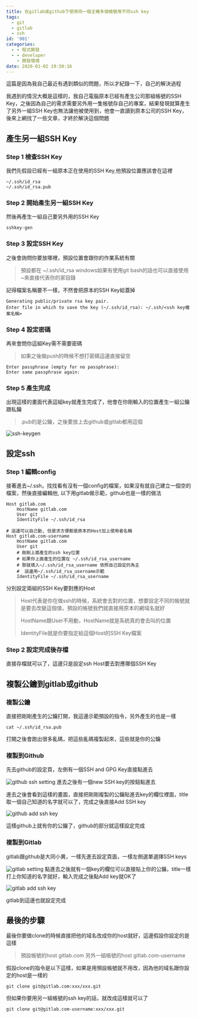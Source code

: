 ```yaml
---
title: 在gitlab或github下使用同一個主機多個帳號用不同ssh key
tags:
  - git
  - gitlab
  - ssh
id: '901'
categories:
  - - 程式開發
  - - developer
    - 開發環境
date: 2020-01-02 19:50:16
---
```


這篇是因為我自己最近有遇到類似的問題，所以才紀錄一下，自己的解決過程



我遇到的情況大概是這樣的，我自己電腦原本已經有產生公司那組帳號的SSH Key，之後因為自己的需求需要另外用一隻帳號存自己的專案，結果發現就算產生了另外一組SSH Key也無法讓他被使用到，他會一直讀到原本公司的SSH Key，後來上網找了一些文章，才終於解決這個問題

## 產生另一組SSH Key

### Step 1 檢查SSH Key

我們先假設已經有一組原本正在使用的SSH Key,他預設位置應該會在這裡

```shell
~/.ssh/id_rsa
~/.ssh/id_rsa.pub
```

### Step 2 開始產生另一組SSH Key

然後再產生一組自己要另外用的SSH Key

```shell
sshkey-gen
```

### Step 3 設定SSH Key

之後會詢問你要放哪裡，預設位置會跟你的作業系統有關

> 預設都在 ~/.ssh/id\_rsa windows如果有使用git bash的話也可以直接使用~來直接代表你的家目錄

記得檔案名稱要不一樣，不然會把原本的SSH Key給蓋掉

```shell
Generating public/private rsa key pair.
Enter file in which to save the key (~/.ssh/id_rsa): ~/.ssh/<ssh key檔案名稱>
```

### Step 4 設定密碼

再來會問你這組Key需不需要密碼

> 如果之後做push的時候不想打密碼這邊直接留空

```shell
Enter passphrase (empty for no passphrase):
Enter same passphrase again:
```

### Step 5 產生完成

出現這樣的畫面代表這組key就產生完成了，他會在你剛輸入的位置產生一組公鑰跟私鑰

> .pub的是公鑰，之後要放上去github或gitlab都用這個

![ssh-keygen](./same-host-use-mutiple-ssh-key/mintty_N7AnqJ63YY.png)

## 設定ssh

### Step 1 編輯config

接著進去~/.ssh，找找看有沒有一個config的檔案，如果沒有就自己建立一個空的檔案，然後直接編輯他, 以下用gitlab做示範，github也是一樣的做法

```shell
Host gitlab.com
    HostName gitlab.com
    User git
    IdentityFile ~/.ssh/id_rsa

# 這邊可以自己動, 但是求方便都是原本的Host加上使用者名稱
Host gitlab.com-username
    HostName gitlab.com
    User git
    # 剛剛上面產生的ssh key位置 
    # 如果你上面產生的位置在 ~/.ssh/id_rsa_username
    # 那就填入~/.ssh/id_rsa_username 依照自己設定的為主
    #  這邊用~/.ssh/id_rsa_username示範
    IdentityFile ~/.ssh/id_rsa_username
```

分別設定兩組的SSH Key要對應的Host

> Host代表是你在做ssh的時候，系統會去對的位置，想要設定不同的帳號就是要去改變這個值，預設的帳號我們就直接用原本的網域名就好
> 
> HostName跟User不用動，HostName就是系統真的會去叫的位置
> 
> IdentityFile就是你要指定給這個Host的SSH Key檔案

### Step 2 設定完成後存檔

直接存檔就可以了，這邊只是設定ssh Host要去對應哪個SSH Key

## 複製公鑰到gitlab或github

### 複製公鑰

直接把剛剛產生的公鑰打開，我這邊示範預設的指令，另外產生的也是一樣

```shell
cat ~/.ssh/id_rsa.pub
```

打開之後會跑出很多亂碼，把這些亂碼複製起來，這些就是你的公鑰

### 複製到Github

先去github的設定頁，左側有一個SSH and GPG Key直接點進去

![github ssh setting](./same-host-use-mutiple-ssh-key/firefox_hFt0ovIqMw-144x300.png) 進去之後有一個new SSH key的按鈕點進去

進去之後會看到這樣的畫面，直接把剛剛複製的公鑰貼進去key的欄位裡面，title取一個自己知道的名字就可以了，完成之後直接Add SSH key

![github add ssh key](./same-host-use-mutiple-ssh-key/firefox_2WTx9sOmRZ-3-1024x495.png)

這樣github上就有你的公鑰了，github的部分就這樣設定完成

### 複製到Gitlab

gitlab跟github是大同小異，一樣先進去設定頁面，一樣左側選單選擇SSH keys

![gitlab setting](./same-host-use-mutiple-ssh-key/firefox_aKFZ6Ih1Ky-107x300.png) 點進去之後就有一個key的欄位可以直接貼上你的公鑰，title一樣打上你知道的名字就好，輸入完成之後點Add key就OK了

![gitlab add ssh key](./same-host-use-mutiple-ssh-key/firefox_tUQrsGIhvu-1024x498.png)

gitlab到這邊也就設定完成

## 最後的步驟

最後你要做clone的時候直接把他的域名改成你的host就好，這邊假設你設定的是這樣

> 預設帳號的host gitlab.com 另外一組帳號的host gitlab.com-username

假設clone的指令是以下這樣，如果是用預設帳號就不用改，因為他的域名跟你設定的host是一樣的

```shell
git clone git@gitlab.com:xxx/xxx.git
```

但如果你要用另一組帳號的ssh key的話，就改成這樣就可以了

```shell
git clone git@gitlab.com-username:xxx/xxx.git
```